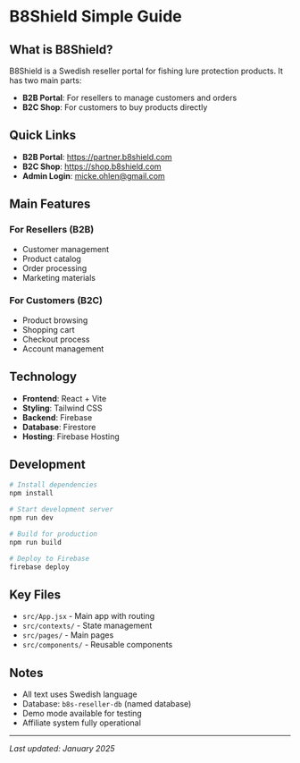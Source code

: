 # B8Shield Simple Guide

## What is B8Shield?

B8Shield is a Swedish reseller portal for fishing lure protection products. It has two main parts:

- **B2B Portal**: For resellers to manage customers and orders
- **B2C Shop**: For customers to buy products directly

## Quick Links

- **B2B Portal**: https://partner.b8shield.com
- **B2C Shop**: https://shop.b8shield.com
- **Admin Login**: micke.ohlen@gmail.com

## Main Features

### For Resellers (B2B)
- Customer management
- Product catalog
- Order processing
- Marketing materials

### For Customers (B2C)
- Product browsing
- Shopping cart
- Checkout process
- Account management

## Technology

- **Frontend**: React + Vite
- **Styling**: Tailwind CSS
- **Backend**: Firebase
- **Database**: Firestore
- **Hosting**: Firebase Hosting

## Development

```bash
# Install dependencies
npm install

# Start development server
npm run dev

# Build for production
npm run build

# Deploy to Firebase
firebase deploy
```

## Key Files

- `src/App.jsx` - Main app with routing
- `src/contexts/` - State management
- `src/pages/` - Main pages
- `src/components/` - Reusable components

## Notes

- All text uses Swedish language
- Database: `b8s-reseller-db` (named database)
- Demo mode available for testing
- Affiliate system fully operational

---
*Last updated: January 2025* 